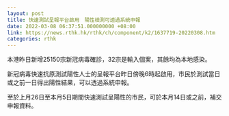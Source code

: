 ```yaml
---
layout: post
title: 快速測試呈報平台啟用　陽性檢測可透過系統申報
date: 2022-03-08 06:37:51.000000000 +08:00
link: https://news.rthk.hk/rthk/ch/component/k2/1637719-20220308.htm
categories: rthk
---
```


本港昨日新增25150宗新冠病毒確診，32宗是輸入個案，其餘均為本地感染。 

新冠病毒快速抗原測試陽性人士的呈報平台昨日傍晚6時起啟用，市民於測試當日或之前一日得出陽性結果，可以透過系統申報。

至於上月26日至本月5日期間快速測試呈陽性的市民，可於本月14日或之前，補交申報資料。
